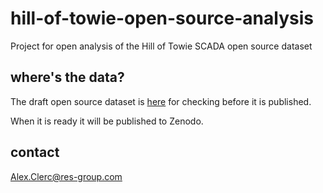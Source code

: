 # hill-of-towie-open-source-analysis
Project for open analysis of the Hill of Towie SCADA open source dataset

## where's the data?
The draft open source dataset is  [here](https://reshive.sharepoint.com/:f:/r/sites/Mind_Services721/Documents/General/Uplift%20Validation%20Methodology/Hill%20of%20Towie%20data%20open%20source/Open%20source%20dataset?csf=1&web=1&e=6umSea) for checking before it is published.

When it is ready it will be published to Zenodo.

## contact
Alex.Clerc@res-group.com